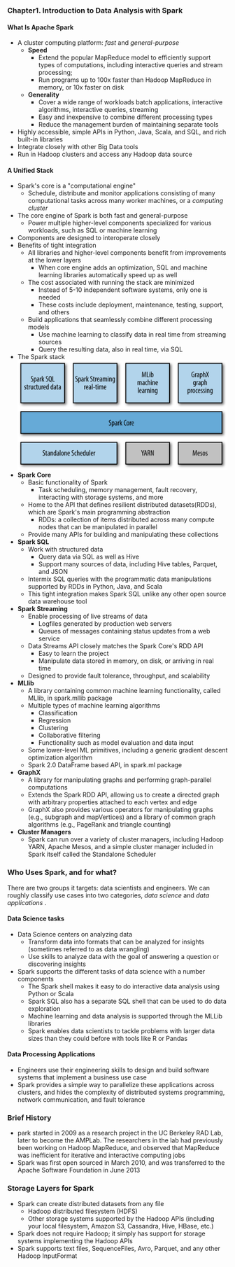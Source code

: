 ### Chapter1. Introduction to Data Analysis with Spark
#### What Is Apache Spark
- A cluster computing platform: *fast* and *general-purpose*
    - **Speed**
        - Extend the popular MapReduce model to efficiently support types of computations, including interactive queries and stream processing;
        - Run programs up to 100x faster than Hadoop MapReduce in memory, or 10x faster on disk
    - **Generality**
        - Cover a wide range of workloads
            batch applications, interactive algorithms, interactive queries, streaming
        - Easy and inexpensive to combine different processing types
        - Reduce the management burden of maintaining separate tools
- Highly accessible, simple APIs in Python, Java, Scala, and SQL, and rich built-in libraries
- Integrate closely with other Big Data tools
- Run in Hadoop clusters and access any Hadoop data source
#### A Unified Stack
- Spark's core is a "computational engine"
    - Schedule, distribute and monitor applications consisting of many computational tasks across many worker machines, or a *computing cluster*
- The core engine of Spark is both fast and general-purpose
    - Power multiple higher-level components specialized for various workloads, such as SQL or machine learning
- Components are designed to interoperate closely
- Benefits of tight integration
    - All libraries and higher-level components benefit from improvements at the lower layers
        - When core engine adds an optimization, SQL and machine learning libraries automatically speed up as well
    - The cost associated with running the stack are minimized
        - Instead of 5-10 independent software systems, only one is needed
        - These costs include deployment, maintenance, testing, support, and others
    - Build applications that seamlessly combine different processing models
        - Use machine learning to classify data in real time from streaming sources
        - Query the resulting data, also in real time, via SQL
- The Spark stack
![](./images/Sparkstack.png)
- **Spark Core**
    - Basic functionality of Spark
        - Task scheduling, memory management, fault recovery, interacting with storage systems, and more
    - Home to the API that defines resilient distributed datasets(RDDs), which are Spark's main programming abstraction
        - RDDs: a collection of items distributed across many compute nodes that can be manipulated in parallel
    - Provide many APIs for building and manipulating these collections
- **Spark SQL**
    - Work with structured data
        - Query data via SQL as well as Hive
        - Support many sources of data, including Hive tables, Parquet, and JSON
    - Intermix SQL queries with the programmatic data manipulations supported by RDDs in Python, Java, and Scala
    - This tight integration makes Spark SQL unlike any other open source data warehouse tool
- **Spark Streaming**
    - Enable processing of live streams of data
        - Logfiles generated by production web servers
        - Queues of messages containing status updates from a web service
    - Data Streams API closely matches the Spark Core's RDD API
        - Easy to learn the project
        - Manipulate data stored in memory, on disk, or arriving in real time
    - Designed to provide fault tolerance, throughput, and scalability
- **MLlib**
    - A library containing common machine learning functionality, called MLlib, in spark.mllib package
    - Multiple types of machine learning algorithms
        - Classification
        - Regression
        - Clustering
        - Collaborative filtering
        - Functionality such as model evaluation and data input
    - Some lower-level ML primitives, including a generic gradient descent optimization algorithm
    - Spark 2.0 DataFrame based API, in spark.ml package
- **GraphX**
    - A library for manipulating graphs and performing graph-parallel computations
    - Extends the Spark RDD API, allowing us to create a directed graph with arbitrary properties attached to each vertex and edge
    - GraphX also provides various operators for manipulating graphs (e.g., subgraph and mapVertices) and a library of common graph algorithms (e.g., PageRank and triangle counting)
- **Cluster Managers**
    - Spark can run over a variety of cluster managers, including Hadoop YARN, Apache Mesos, and a simple cluster manager included in Spark itself called the Standalone Scheduler
### Who Uses Spark, and for what?
There are two groups it targets: data scientists and engineers. We can roughly classify use cases into two categories, *data science* and *data applications* .
#### Data Science tasks
- Data Science centers on analyzing data
    - Transform data into formats that can be analyzed for insights (sometimes referred to as data wrangling)
    - Use skills to analyze data with the goal of answering a question or discovering insights
- Spark supports the different tasks of data science with a number components
    - The Spark shell makes it easy to do interactive data analysis using Python or Scala
    - Spark SQL also has a separate SQL shell that can be used to do data exploration
    - Machine learning and data analysis is supported through the MLLib libraries
    - Spark enables data scientists to tackle problems with larger data sizes than they could before with tools like R or Pandas
#### Data Processing Applications
- Engineers use their engineering skills to design and build software systems that implement a business use case
- Spark provides a simple way to parallelize these applications across clusters, and hides the complexity of distributed systems programming, network communication, and fault tolerance
### Brief History
- park started in 2009 as a research project in the UC Berkeley RAD Lab, later to become the AMPLab. The researchers in the lab had previously been working on Hadoop MapReduce, and observed that MapReduce was inefficient for iterative and interactive computing jobs
- Spark was first open sourced in March 2010, and was transferred to the Apache Software Foundation in June 2013
### Storage Layers for Spark
- Spark can create distributed datasets from any file
    - Hadoop distributed filesystem (HDFS)
    - Other storage systems supported by the Hadoop APIs (including your local filesystem, Amazon S3, Cassandra, Hive, HBase, etc.)
- Spark does not require Hadoop; it simply has support for storage systems implementing the Hadoop APIs
- Spark supports text files, SequenceFiles, Avro, Parquet, and any other Hadoop InputFormat

